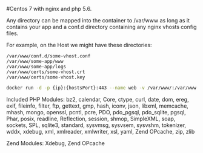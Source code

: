 #Centos 7 with nginx and php 5.6.

Any directory can be mapped into the container to /var/www as long as it contains your app and a conf.d directory containing any nginx vhosts config files.

For example, on the Host we might have these directories:

```
/var/www/conf.d/some-vhost.conf
/var/www/some-app/www
/var/www/some-app/logs
/var/www/certs/some-vhost.crt
/var/www/certs/some-vhost.key
```

```bash
docker run -d -p {ip}:{hostsPort}:443 --name web -v /var/www/:/var/www "oodgaard/centos7-nginx-php56:1.0"
```

Included PHP Modules:
bz2, calendar, Core, ctype, curl, date, dom, ereg, exif, fileinfo, filter, ftp, gettext, gmp, hash, iconv, json, libxml, memcache, mhash, mongo, openssl, pcntl, pcre, PDO, pdo_pgsql, pdo_sqlite, pgsql, Phar, posix, readline, Reflection, session, shmop, SimpleXML, soap, sockets, SPL, sqlite3, standard, sysvmsg, sysvsem, sysvshm, tokenizer, wddx, xdebug, xml, xmlreader, xmlwriter, xsl, yaml, Zend OPcache, zip, zlib

Zend Modules:
Xdebug, Zend OPcache
